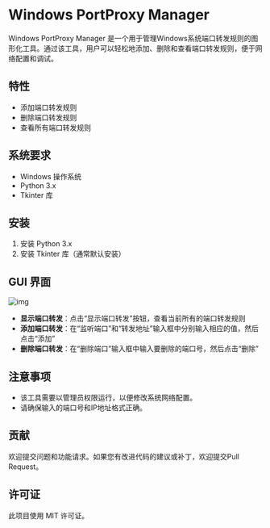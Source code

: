 # Windows PortProxy Manager

Windows PortProxy Manager 是一个用于管理Windows系统端口转发规则的图形化工具。通过该工具，用户可以轻松地添加、删除和查看端口转发规则，便于网络配置和调试。

## 特性

- 添加端口转发规则
- 删除端口转发规则
- 查看所有端口转发规则

## 系统要求

- Windows 操作系统
- Python 3.x
- Tkinter 库

## 安装

1. 安装 Python 3.x
2. 安装 Tkinter 库（通常默认安装）

## GUI 界面
![img](https://private-user-images.githubusercontent.com/131836350/342560509-7efa79cb-9a5f-4262-bb25-d95d4e46bb30.png?jwt=eyJhbGciOiJIUzI1NiIsInR5cCI6IkpXVCJ9.eyJpc3MiOiJnaXRodWIuY29tIiwiYXVkIjoicmF3LmdpdGh1YnVzZXJjb250ZW50LmNvbSIsImtleSI6ImtleTUiLCJleHAiOjE3MTkyODM0NDIsIm5iZiI6MTcxOTI4MzE0MiwicGF0aCI6Ii8xMzE4MzYzNTAvMzQyNTYwNTA5LTdlZmE3OWNiLTlhNWYtNDI2Mi1iYjI1LWQ5NWQ0ZTQ2YmIzMC5wbmc_WC1BbXotQWxnb3JpdGhtPUFXUzQtSE1BQy1TSEEyNTYmWC1BbXotQ3JlZGVudGlhbD1BS0lBVkNPRFlMU0E1M1BRSzRaQSUyRjIwMjQwNjI1JTJGdXMtZWFzdC0xJTJGczMlMkZhd3M0X3JlcXVlc3QmWC1BbXotRGF0ZT0yMDI0MDYyNVQwMjM5MDJaJlgtQW16LUV4cGlyZXM9MzAwJlgtQW16LVNpZ25hdHVyZT0zZmJkZTlmZGJjYjFjYjZkZGMwMzJkNTJjN2Y5MzQ1Nzg0MDQzYTFmYWM5MjhlZWE5NzZmZjhmMmQzOGQwZDM0JlgtQW16LVNpZ25lZEhlYWRlcnM9aG9zdCZhY3Rvcl9pZD0wJmtleV9pZD0wJnJlcG9faWQ9MCJ9.ccR0eIy3JhGJJWi1JpE0UyIu0u8T9G9Ty_BWpT5Msmw)

- **显示端口转发**：点击“显示端口转发”按钮，查看当前所有的端口转发规则
- **添加端口转发**：在“监听端口”和“转发地址”输入框中分别输入相应的值，然后点击“添加”
- **删除端口转发**：在“删除端口”输入框中输入要删除的端口号，然后点击“删除”

## 注意事项

- 该工具需要以管理员权限运行，以便修改系统网络配置。
- 请确保输入的端口号和IP地址格式正确。

## 贡献

欢迎提交问题和功能请求。如果您有改进代码的建议或补丁，欢迎提交Pull Request。

## 许可证

此项目使用 MIT 许可证。
